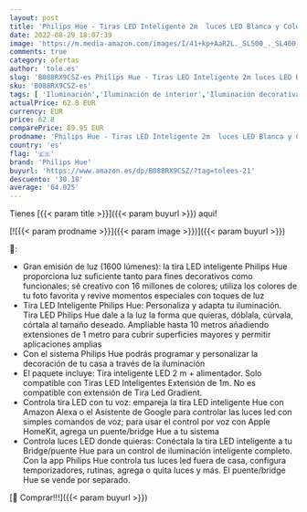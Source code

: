 ```yaml
---
layout: post
title: 'Philips Hue - Tiras LED Inteligente 2m  luces LED Blanca y Color  hasta 16M colores   1600lm  con Bluetooth  Compatible con Alexa y Google Home  incl. alimentador '
date: 2022-08-29 18:07:39
image: 'https://m.media-amazon.com/images/I/41+kp+AaR2L._SL500_._SL400_.jpg'
comments: true
category: ofertas
author: 'tole.es'
slug: 'B088RX9CSZ-es Philips Hue - Tiras LED Inteligente 2m luces LED Blanca y...'
sku: 'B088RX9CSZ-es'
tags: [ 'Iluminación','Iluminación de interior','Iluminación decorativa y para usos específicos de interior','Tiras LED de interior','alexa','google','home','hue','philips','philips hue','🇪🇸', ]
actualPrice: 62.8 EUR
currency: EUR
price: 62.8
comparePrice: 89.95 EUR
prodname: 'Philips Hue - Tiras LED Inteligente 2m  luces LED Blanca y Color  hasta 16M colores   1600lm  con Bluetooth  Compatible con Alexa y Google Home  incl. alimentador '
country: 'es'
flag: '🇪🇸'
brand: 'Philips Hue'
buyurl: 'https://www.amazon.es/dp/B088RX9CSZ/?tag=tolees-21'
descuento: '30.18'
average: '64.025'
---
```


Tienes [{{< param title >}}]({{< param buyurl >}}) aqui!

[![{{< param prodname >}}]({{< param image >}})]({{< param buyurl >}})

🔎:

- Gran emisión de luz (1600 lúmenes): la tira LED inteligente Philips Hue proporciona luz suficiente tanto para fines decorativos como funcionales; sé creativo con 16 millones de colores; utiliza los colores de tu foto favorita y revive momentos especiales con toques de luz
- Tira LED Inteligente Philips Hue: Personaliza y adapta tu iluminación. Tira LED Philips Hue dale a la luz la forma que quieras, dóblala, cúrvala, córtala al tamaño deseado. Ampliable hasta 10 metros añadiendo extensiones de 1 metro para cubrir superficies mayores y permitir aplicaciones amplias
- Con el sistema Philips Hue podrás programar y personalizar la decoración de tu casa a través de la iluminación
- El paquete incluye: Tira inteligente LED 2 m + alimentador. Solo compatible con Tiras LED Inteligentes Extensión de 1m. No es compatible con extensión de Tira Led Gradient.
- Controla tira LED con tu voz: empareja la tira LED inteligente Hue con Amazon Alexa o el Asistente de Google para controlar las luces led con simples comandos de voz; para usar el control por voz con Apple HomeKit, agrega un puente/bridge Hue a tu sistema
- Controla luces LED donde quieras: Conéctala la tira LED inteligente a tu Bridge/puente Hue para un control de iluminación inteligente completo. Con la app Philips Hue controla tus luces led fuera de casa, configura temporizadores, rutinas, agrega o quita luces y más. El puente/bridge Hue se vende por separado.

[🛒 Comprar!!!]({{< param buyurl >}})

